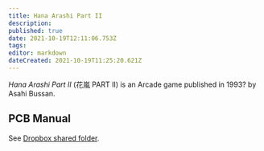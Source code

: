 ```yaml
---
title: Hana Arashi Part II
description: 
published: true
date: 2021-10-19T12:11:06.753Z
tags: 
editor: markdown
dateCreated: 2021-10-19T11:25:20.621Z
---
```


_Hana Arashi Part II_ (<span lang='ja'>花嵐 PART II</span>) is an Arcade game published in 1993? by Asahi Bussan.

## PCB Manual

See [Dropbox shared folder](https://www.dropbox.com/sh/fm1k44pnnyj0dae/AABaCalwywcWK-aXTdST-2ZIa?dl=0).